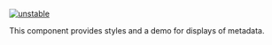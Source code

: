 [![unstable](http://badges.github.io/stability-badges/dist/unstable.svg)](http://github.com/badges/stability-badges)

This component provides styles and a demo for displays of metadata.
